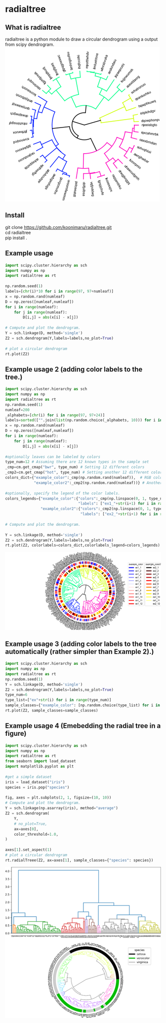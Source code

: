 # radialtree

## What is radialtree

radialtree is a python module to draw a circular dendrogram using a output from scipy dendrogram.
![example](example.png "example")

## Install

git clone <https://github.com/koonimaru/radialtree.git> <br>
cd radialtree <br>
pip install .

## Example usage

```python
import scipy.cluster.hierarchy as sch
import numpy as np
import radialtree as rt

np.random.seed(1)
labels=[chr(i)*10 for i in range(97, 97+numleaf)]
x = np.random.rand(numleaf)
D = np.zeros([numleaf,numleaf])
for i in range(numleaf):
    for j in range(numleaf):
        D[i,j] = abs(x[i] - x[j])

# Compute and plot the dendrogram.
Y = sch.linkage(D, method='single')
Z2 = sch.dendrogram(Y,labels=labels,no_plot=True)

# plot a circular dendrogram
rt.plot(Z2)
```

## Example usage 2 (adding color labels to the tree.)

```python
import scipy.cluster.hierarchy as sch
import numpy as np
import radialtree as rt
np.random.seed(1)
numleaf=200
_alphabets=[chr(i) for i in range(97, 97+24)]
labels=sorted(["".join(list(np.random.choice(_alphabets, 10))) for i in range(numleaf)])
x = np.random.rand(numleaf)
D = np.zeros([numleaf,numleaf])
for i in range(numleaf):
    for j in range(numleaf):
        D[i,j] = abs(x[i] - x[j])
    
#optionally leaves can be labeled by colors
type_num=12 # Assuming there are 12 known types in the sample set
_cmp=cm.get_cmap("bwr", type_num) # Setting 12 different colors 
_cmp2=cm.get_cmap("hot", type_num) # Setting another 12 different colors
colors_dict={"example_color":_cmp(np.random.rand(numleaf)),  # RGB color list. the order of colors must be same as the original sample order.
             "example_color2":_cmp2(np.random.rand(numleaf))} # Another RGB color list.

#optionally, specify the legend of the color labels.     
colors_legends={"example_color":{"colors":_cmp(np.linspace(0, 1, type_num)), 
                                 "labels": ["ex1_"+str(i+1) for i in range(type_num)]},
                "example_color2":{"colors":_cmp2(np.linspace(0, 1, type_num)),
                                  "labels": ["ex2_"+str(i+1) for i in range(type_num)]}}
    
# Compute and plot the dendrogram.

Y = sch.linkage(D, method='single')
Z2 = sch.dendrogram(Y,labels=labels,no_plot=True)
rt.plot(Z2, colorlabels=colors_dict,colorlabels_legend=colors_legends)
```

![example2](example2.png "example2")

## Example usage 3 (adding color labels to the tree automatically (rather simpler than Example 2).)

```python
import scipy.cluster.hierarchy as sch
import numpy as np
import radialtree as rt
np.random.seed(1)
Y = sch.linkage(D, method='single')
Z2 = sch.dendrogram(Y,labels=labels,no_plot=True)
type_num=6
type_list=["ex"+str(i) for i in range(type_num)]
sample_classes={"example_color": [np.random.choice(type_list) for i in range(numleaf)]}
rt.plot(Z2, sample_classes=sample_classes)
```

## Example usage 4 (Emebedding the radial tree in a figure)

```python
import scipy.cluster.hierarchy as sch
import numpy as np
import radialtree as rt
from seaborn import load_dataset
import matplotlib.pyplot as plt

#get a simple dataset
iris = load_dataset("iris")
species = iris.pop("species")

fig, axes = plt.subplots(2, 1, figsize=(10, 10))
# Compute and plot the dendrogram.
Y = sch.linkage(np.asarray(iris), method="average")
Z2 = sch.dendrogram(
    Y,
    # no_plot=True,
    ax=axes[0],
    color_threshold=1.0,
)

axes[1].set_aspect(1)
# plot a circular dendrogram
rt.radialTreee(Z2, ax=axes[1], sample_classes={"species": species})
```

![example4](example4.png "example4")
